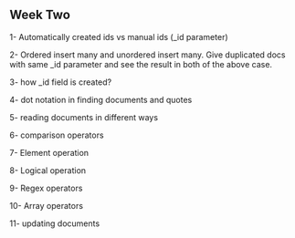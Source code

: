 ## Week Two

1- Automatically created ids vs manual ids (\_id parameter)

2- Ordered insert many and unordered insert many. Give duplicated docs with same \_id parameter and see the result in both of the above case.

3- how \_id field is created?

4- dot notation in finding documents and quotes

5- reading documents in different ways

6- comparison operators

7- Element operation

8- Logical operation

9- Regex operators

10- Array operators

11- updating documents
